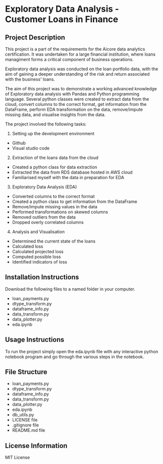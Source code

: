 # Exploratory Data Analysis - Customer Loans in Finance
## Project Description
This project is a part of the requirements for the Aicore data analytics certification. It was undertaken for a large financial institution, where loans managiment forms a critical component of business operations.

Exploratory data analysis was conducted on the loan portfolio data, with the aim of gaining a deeper understanding of the risk and return associated with the business' loans.

The aim of this project was to demonstrate a working advanced knowledge of Exploratory data analysis with Pandas and Python programming language. Several python classes were created to extract data from the cloud, convert columns to the correct format, get information from the DataFrame, perform EDA transformation on the data, remove/impute missing data, and visualise insights from the data.

The project involved the following tasks:
1. Setting up the development environment
  - Github
  - Visual studio code

2. Extraction of the loans data from the cloud
  - Created a python class for data extraction
  - Extracted the data from RDS database hosted in AWS cloud
  - Familiarised myself with the data in preparation for EDA

3. Exploratory Data Analysis (EDA)
  - Converted columns to the correct format
  - Created a python class to get information from the DataFrame
  - Remove/impute missing values in the data
  - Performed transformations on skewed columns
  - Removed outliers from the data
  - Dropped overly correlated columns

4. Analysis and Visualisation
  - Determined the current state of the loans
  - Calculated loss
  - Calculated projected loss
  - Computed possible loss
  - Identified indicators of loss


## Installation Instructions
Download the following files to a named folder in your computer.
- loan_payments.py
- dtype_transform.py
- dataframe_info.py
- data_transform.py
- data_plotter.py
- eda.ipynb

## Usage Instructions
To run the project simply open the eda.ipynb file with any interactive python notebook program and go through the various steps in the notebook.

## File Structure
- loan_payments.py
- dtype_transform.py
- dataframe_info.py
- data_transform.py
- data_plotter.py
- eda.ipynb
- db_utils.py
- LICENSE file
- .gitignore file
- README.md file

## License Information
MIT License
